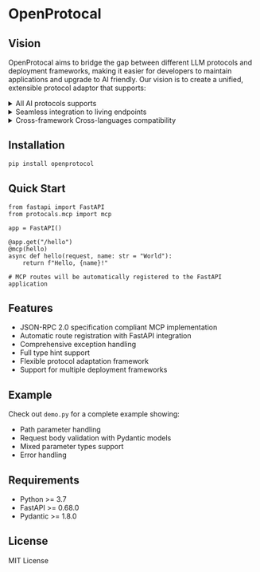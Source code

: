 # OpenProtocal

## Vision

OpenProtocal aims to bridge the gap between different LLM protocols and deployment frameworks, making it easier for developers to maintain applications and upgrade to AI friendly. Our vision is to create a unified, extensible protocol adaptor that supports:

<details>
<summary>All AI protocols supports</summary>

- Support for all AI interface protocols and forward auto-upgrading
- Compatible for clis-native authentication mechanism
</details>

<details>
<summary>Seamless integration to living endpoints</summary>

- Fast, elegant and Non-invasive intergration
- Zero-downtime integration with existing services
- Plug-and-play endpoint configuration
- Automatic error adapting and retry mechanisms
- Automatic schema validation and correction
- Automated protocol switching implicitly as responding
</details>

<details>
<summary>Cross-framework Cross-languages compatibility</summary>

- Language-agnostic implementation
- Deploy Framework independent design without AST changes
- Consistent API experience across ternimal types
- Map-reducable data structures for minitoring and natural language summarization
</details>

## Installation

```bash
pip install openprotocol
```

## Quick Start

```pythoo
from fastapi import FastAPI
from protocals.mcp import mcp

app = FastAPI()

@app.get("/hello")
@mcp(hello)
async def hello(request, name: str = "World"):
    return f"Hello, {name}!"

# MCP routes will be automatically registered to the FastAPI application
```

## Features

- JSON-RPC 2.0 specification compliant MCP implementation
- Automatic route registration with FastAPI integration
- Comprehensive exception handling
- Full type hint support
- Flexible protocol adaptation framework
- Support for multiple deployment frameworks

## Example

Check out `demo.py` for a complete example showing:
- Path parameter handling
- Request body validation with Pydantic models
- Mixed parameter types support
- Error handling

## Requirements

- Python >= 3.7
- FastAPI >= 0.68.0
- Pydantic >= 1.8.0

## License

MIT License